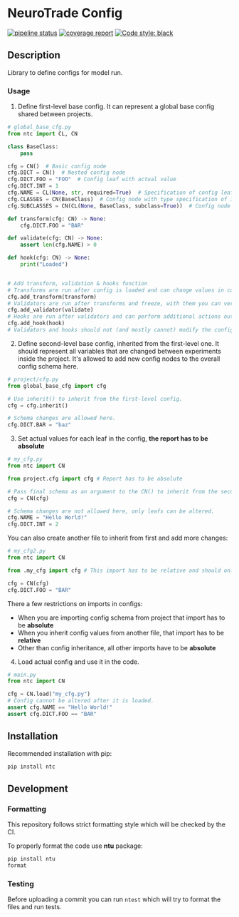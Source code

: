 # NeuroTrade Config
[![pipeline status](http://192.168.135.11/utilities/config/badges/master/pipeline.svg)](http://192.168.135.11/utilities/config/commits/master)
[![coverage report](http://192.168.135.11/utilities/config/badges/master/coverage.svg)](http://192.168.135.11/utilities/config/commits/master)
[![Code style: black](https://img.shields.io/badge/code%20style-black-000000.svg)](https://github.com/psf/black)

## Description

Library to define configs for model run.

### Usage

1) Define first-level base config. It can represent a global base config shared between projects.

```python
# global_base_cfg.py
from ntc import CL, CN

class BaseClass:
    pass

cfg = CN()  # Basic config node
cfg.DICT = CN()  # Nested config node
cfg.DICT.FOO = "FOO"  # Config leaf with actual value
cfg.DICT.INT = 1
cfg.NAME = CL(None, str, required=True)  # Specification of config leaf to be defined in children configs
cfg.CLASSES = CN(BaseClass)  # Config node with type specification of its config leafs
cfg.SUBCLASSES = CN(CL(None, BaseClass, subclass=True))  # Config node with subclass specification of its config leafs

def transform(cfg: CN) -> None:
    cfg.DICT.FOO = "BAR"

def validate(cfg: CN) -> None:
    assert len(cfg.NAME) > 0

def hook(cfg: CN) -> None:
    print("Loaded")


# Add transform, validation & hooks function
# Transforms are run after config is loaded and can change values in config
cfg.add_transform(transform)
# Validators are run after transforms and freeze, with them you can verify additional restrictions
cfg.add_validator(validate)
# Hooks are run after validators and can perform additional actions outside of config
cfg.add_hook(hook)
# Validators and hooks should not (and mostly cannot) modify the config
```

2) Define second-level base config, inherited from the first-level one.
It should represent all variables that are changed between experiments inside the project.
It's allowed to add new config nodes to the overall config schema here. 

```python
# project/cfg.py
from global_base_cfg import cfg

# Use inherit() to inherit from the first-level config.
cfg = cfg.inherit()

# Schema changes are allowed here.
cfg.DICT.BAR = "baz"
```

3) Set actual values for each leaf in the config, **the report has to be absolute**
```python
# my_cfg.py
from ntc import CN

from project.cfg import cfg # Report has to be absolute

# Pass final schema as an argument to the CN() to inherit from the second-level config.
cfg = CN(cfg)

# Schema changes are not allowed here, only leafs can be altered.
cfg.NAME = "Hello World!"
cfg.DICT.INT = 2
```
You can also create another file to inherit from first and add more changes:
```python
# my_cfg2.py
from ntc import CN

from .my_cfg import cfg # This import has to be relative and should only import cfg variable

cfg = CN(cfg)
cfg.DICT.FOO = "BAR"
```

There a few restrictions on imports in configs:
* When you are importing config schema from project that import has to be **absolute**
* When you inherit config values from another file, that import has to be **relative**
* Other than config inheritance, all other imports have to be **absolute**

4) Load actual config and use it in the code. 
```python
# main.py
from ntc import CN

cfg = CN.load("my_cfg.py")
# Config cannot be altered after it is loaded.
assert cfg.NAME == "Hello World!"
assert cfg.DICT.FOO == "BAR"
```


## Installation
Recommended installation with pip:
```bash
pip install ntc
```

## Development
### Formatting
This repository follows strict formatting style which will be checked by the CI.

To properly format the code use **ntu** package:
```bash
pip install ntu
format
```
### Testing
Before uploading a commit you can run `ntest` which will try to format the files and run tests.
